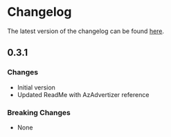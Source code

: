# Changelog

The latest version of the changelog can be found [here](https://github.com/Azure/bicep-registry-modules/blob/main/avm/res/network/service-endpoint-policy/CHANGELOG.md).

## 0.3.1

### Changes

- Initial version
- Updated ReadMe with AzAdvertizer reference

### Breaking Changes

- None

